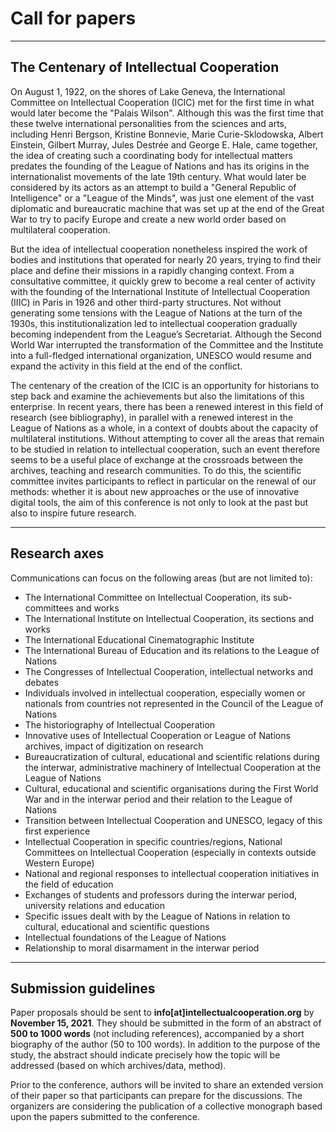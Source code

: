 # Call for papers

---

## The Centenary of Intellectual Cooperation

On August 1, 1922, on the shores of Lake Geneva, the International Committee on Intellectual Cooperation (ICIC) met for the first time in what would later become the "Palais Wilson". Although this was the first time that these twelve international personalities from the sciences and arts, including Henri Bergson, Kristine Bonnevie, Marie Curie-Sklodowska, Albert Einstein, Gilbert Murray, Jules Destrée and George E. Hale, came together, the idea of creating such a coordinating body for intellectual matters predates the founding of the League of Nations and has its origins in the internationalist movements of the late 19th century. What would later be considered by its actors as an attempt to build a "General Republic of Intelligence" or a "League of the Minds", was just one element of the vast diplomatic and bureaucratic machine that was set up at the end of the Great War to try to pacify Europe and create a new world order based on multilateral cooperation. 

But the idea of intellectual cooperation nonetheless inspired the work of bodies and institutions that operated for nearly 20 years, trying to find their place and define their missions in a rapidly changing context. From a consultative committee, it quickly grew to become a real center of activity with the founding of the International Institute of Intellectual Cooperation (IIIC) in Paris in 1926 and other third-party structures. Not without generating some tensions with the League of Nations at the turn of the 1930s, this institutionalization led to intellectual cooperation gradually becoming independent from the League’s Secretariat. Although the Second World War interrupted the transformation of the Committee and the Institute into a full-fledged international organization, UNESCO would resume and expand the activity in this field at the end of the conflict. 

The centenary of the creation of the ICIC is an opportunity for historians to step back and examine the achievements but also the limitations of this enterprise. In recent years, there has been a renewed interest in this field of research (see bibliography), in parallel with a renewed interest in the League of Nations as a whole, in a context of doubts about the capacity of multilateral institutions. Without attempting to cover all the areas that remain to be studied in relation to intellectual cooperation, such an event therefore seems to be a useful place of exchange at the crossroads between the archives, teaching and research communities. To do this, the scientific committee invites participants to reflect in particular on the renewal of our methods: whether it is about new approaches or the use of innovative digital tools, the aim of this conference is not only to look at the past but also to inspire future research. 

--- 

## Research axes

Communications can focus on the following areas (but are not limited to):

* The International Committee on Intellectual Cooperation, its sub-committees and works
* The International Institute on Intellectual Cooperation, its sections and works
* The International Educational Cinematographic Institute
* The International Bureau of Education and its relations to the League of Nations
* The Congresses of Intellectual Cooperation, intellectual networks and debates
* Individuals involved in intellectual cooperation, especially women or nationals from countries not represented in the Council of the League of Nations
* The historiography of Intellectual Cooperation
* Innovative uses of Intellectual Cooperation or League of Nations archives, impact of digitization on research
* Bureaucratization of cultural, educational and scientific relations during the interwar, administrative machinery of Intellectual Cooperation at the League of Nations 
* Cultural, educational and scientific organisations during the First World War and in the interwar period and their relation to the League of Nations
* Transition between Intellectual Cooperation and UNESCO, legacy of this first experience
* Intellectual Cooperation in specific countries/regions, National Committees on Intellectual Cooperation (especially in contexts outside Western Europe)
* National and regional responses to intellectual cooperation initiatives in the field of education
* Exchanges of students and professors during the interwar period, university relations and education
* Specific issues dealt with by the League of Nations in relation to cultural, educational and scientific questions
* Intellectual foundations of the League of Nations
* Relationship to moral disarmament in the interwar period

---

## Submission guidelines

Paper proposals should be sent to **info[at]intellectualcooperation.org** by **November 15, 2021**. They should be submitted in the form of an abstract of **500 to 1000 words** (not including references), accompanied by a short biography of the author (50 to 100 words). In addition to the purpose of the study, the abstract should indicate precisely how the topic will be addressed (based on which archives/data, method).

Prior to the conference, authors will be invited to share an extended version of their paper so that participants can prepare for the discussions. The organizers are considering the publication of a collective monograph based upon the papers submitted to the conference.
